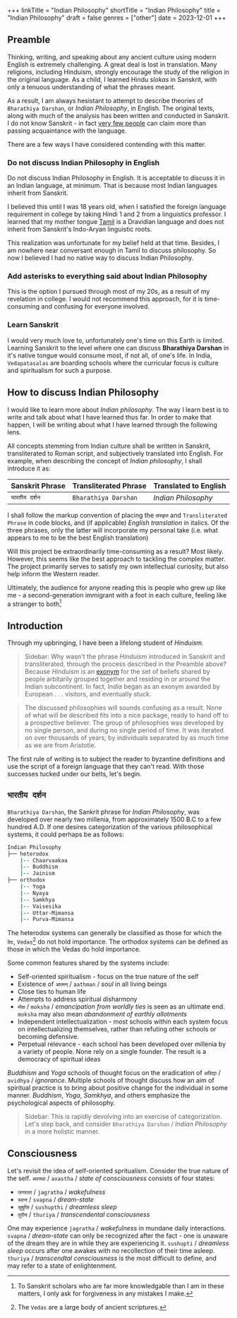 +++
linkTitle = "Indian Philosophy"
shortTitle = "Indian Philosophy"
title = "Indian Philosophy"
draft = false
genres = ["other"]
date = 2023-12-01
+++

## Preamble

Thinking, writing, and speaking about any ancient culture using modern English is extremely challenging. A great deal is lost in translation. Many religions, including Hinduism, strongly encourage the study of the religion in the original language. As a child, I learned Hindu *slokas* in Sanskrit, with only a tenuous understanding of what the phrases meant.  

As a result, I am always hesistant to attempt to describe theories of `Bharathiya Darshan`, or *Indian Philosophy*, in English. The original texts, along with much of the analysis has been written and conducted in Sanskrit. I do not know Sanskrit - in fact [very few people](https://www.indiatoday.in/india/story/people-speak-sanskrit-india-home-ministry-language-department-2005594-2022-09-28) can claim more than passing acquaintance with the language. 

There are a few ways I have considered contending with this matter.

### Do not discuss Indian Philosophy in English

Do not discuss Indian Philosophy in English. It is acceptable to discuss it in an Indian language, at minimum. That is because most Indian languages inherit from Sanskrit. 

I believed this until I was 18 years old, when I satisfied the foreign language requirement in college by taking Hindi 1 and 2 from a linguistics professor. I learned that my mother tongue [Tamil](https://en.wikipedia.org/wiki/Tamil_language) is a Dravidian language and does not inherit from Sanskrit's Indo-Aryan linguistic roots.  

This realization was unfortunate for my belief held at that time. Besides, I am nowhere near conversant enough in Tamil to discuss philosophy. So now I believed I had no native way to discuss Indian Philosophy.

### Add asterisks to everything said about Indian Philosophy

This is the option I pursued through most of my 20s, as a result of my revelation in college. I would not recommend this approach, for it is time-consuming and confusing for everyone involved.  

### Learn Sanskrit

I would very much love to, unfortunately one's time on this Earth is limited. Learning Sanskrit to the level where one can discuss **Bharathiya Darshan** in it's native tongue would consume most, if not all, of one's life. In India, `Vedapatasalas` are boarding schools where the curricular focus is culture and spiritualism for such a purpose.

## How to discuss Indian Philosophy

I would like to learn more about *Indian philosophy*. The way I learn best is to write and talk about what I have learned thus far. In order to make that happen, I will be writing about what I have learned through the following lens.

All concepts stemming from Indian culture shall be written in Sanskrit, transliterated to Roman script, and subjectively translated into English. For example, when describing the concept of *Indian philosophy*, I shall introduce it as:

| Sanskrit Phrase | Transliterated Phrase | Translated to English |
|-|-|-|
| `भारतीय दर्शन` | `Bharathiya Darshan` | *Indian Philosophy* |

I shall follow the markup convention of placing the `संस्कृत` and `Transliterated Phrase` in code blocks, and (if applicable) *English translation* in italics. Of the three phrases, only the latter will incorporate my personal take (i.e. what appears to me to be the best English translation)

Will this project be extraordinarily time-consuming as a result? Most likely. However, this seems like the best approach to tackling the complex matter. The project primarily serves to satisfy my own intellectual curiosity, but also help inform the Western reader.

Ultimately, the audience for anyone reading this is people who grew up like me - a second-generation immigrant with a foot in each culture, feeling like a stranger to both[^intro]

## Introduction

Through my upbringing, I have been a lifelong student of *Hinduism*.  

> Sidebar: Why wasn't the phrase *Hinduism* introduced in Sanskrit and transliterated, through the process described in the Preamble above? Because *Hinduism* is an [exonym](https://en.wikipedia.org/wiki/Endonym_and_exonym) for the set of beliefs shared by people arbitarily grouped together and residing in or around the Indian subcontinent. In fact, *India* began as an exonym awarded by European . . . visitors, and eventually stuck.  

> The discussed philosophies will sounds confusing as a result. None of what will be described fits into a nice package, ready to hand off to a prospective believer. The group of philosophies was developed by no single person, and during no single period of time. It was iterated on over thousands of years, by individuals separated by as much time as we are from Aristotle.

The first rule of writing is to subject the reader to byzantine definitions and use the script of a foreign language that they can't read. With those successes tucked under our belts, let's begin.

## `भारतीय दर्शन`

`Bharathiya Darshan`, the Sankrit phrase for *Indian Philosophy*, was developed over nearly two millenia, from approximately 1500 B.C to a few hundred A.D. If one desires categorization of the various philosophical systems, it could perhaps be as follows:

```bash
Indian Philosophy
├── heterodox
    |-- Chaarvaakaa
    |-- Buddhism
    |-- Jainism
├── orthodox
    |-- Yoga
    |-- Nyaya
    |-- Samkhya
    |-- Vaisesika
    |-- Uttar-Mimansa
    |-- Purva-Mimansa
```

The heterodox systems can generally be classified as those for which the `वेदः`, `Vedas`[^vedas] do not hold importance. The orthodox systems can be defined as those in which the Vedas do hold importance.

Some common features shared by the systems include:

- Self-oriented spiritualism - focus on the true nature of the self
- Existence of `आत्मन्` / `aathman` / *soul* in all living beings
- Close ties to human life
- Attempts to address spiritual disharmony
- `मोक्ष` / `moksha` / *emancipation from worldly ties* is seen as an ultimate end. `moksha` may also mean *abandonment of earthly allotments*
- Independent intellectualization - most schools within each system focus on intellectualizing themselves, rather than refuting other schools or becoming defensive.
- Perpetual relevance - each school has been developed over millenia by a variety of people. None rely on a single founder. The result is a democracy of spiritual ideas

*Buddhism* and *Yoga* schools of thought focus on the eradication of `अविद्या` / `avidhya` / *ignorance*. Multiple schools of thought discuss how an aim of spiritual practice is to bring about positive change for the individual in some manner. *Buddhism*, *Yoga*, *Samkhya*, and others emphasize the psychological aspects of philosophy.

> Sidebar: This is rapidly devolving into an exercise of categorization. Let's step back, and consider `Bharathiya Darshan` / *Indian Philosophy* in a more holistic manner.

## Consciousness

Let's revisit the idea of self-oriented spritualism. Consider the true nature of the self. `अवस्था` / `avastha` / *state of consciousness* consists of four states:

- `जगराता` / `jagratha` / *wakefulness*
- `स्वप्न` / `svapna` / *dream-state*
- `सुषुप्ति` / `sushupthi` / *dreamless sleep*
- `तुरीय` / `thuriya` / *transcendental consciousness*

One may experience `jagratha` / *wakefulness* in mundane daily interactions. `svapna` / *dream-state* can only be recognized after the fact - one is unaware of the dream they are in while they are experiencing it. `sushupti` / *dreamless sleep* occurs after one awakes with no recollection of their time asleep. `thuriya` / *transcendtal consciousness* is the most difficult to define, and may refer to a state of enlightenment.  

[^intro]: To Sanskrit scholars who are far more knowledgable than I am in these matters, I only ask for forgiveness in any mistakes I make.

[^vedas]: The `Vedas` are a large body of ancient scriptures.
